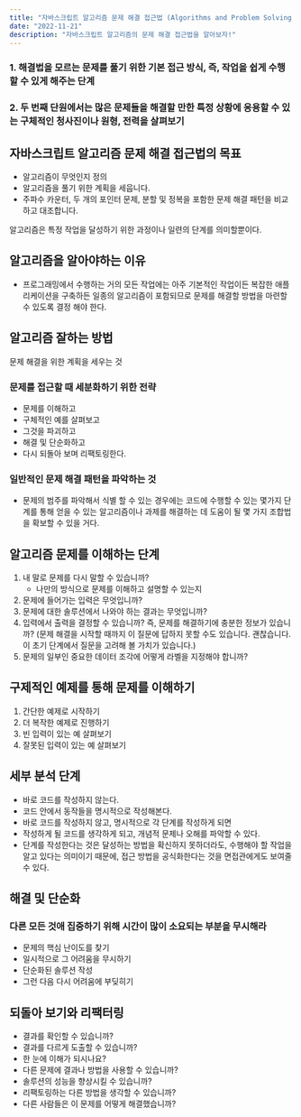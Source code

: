 ```yaml
---
title: "자바스크립트 알고리즘 문제 해결 접근법 (Algorithms and Problem Solving Patterns)"
date: "2022-11-21"
description: "자바스크립트 알고리즘의 문제 해결 접근법을 알아보자!"
---
```


### 1. 해결법을 모르는 문제를 풀기 위한 기본 접근 방식, 즉, 작업을 쉽게 수행 할 수 있게 해주는 단계

### 2. 두 번째 단원에서는 많은 문제들을 해결할 만한 특정 상황에 응용할 수 있는 구체적인 청사진이나 원형, 전력을 살펴보기

## 자바스크립트 알고리즘 문제 해결 접근법의 목표

- 알고리즘이 무엇인지 정의
- 알고리즘을 풀기 위한 계획을 세웁니다.
- 주파수 카운터, 두 개의 포인터 문제, 분할 및 정복을 포함한 문제 해결 패턴을 비교하고 대조합니다.

알고리즘은 특정 작업을 달성하기 위한 과정이나 일련의 단계를 의미할뿐이다.

## 알고리즘을 알아야하는 이유

- 프로그래밍에서 수행하는 거의 모든 작업에는 아주 기본적인 작업이든 복잡한 애플리케이션을 구축하든 일종의 알고리즘이 포함되므로 문제를 해결할 방법을 마련할 수 있도록 결정 해야 한다.

## 알고리즘 잘하는 방법

문제 해결을 위한 계획을 세우는 것

### 문제를 접근할 때 세분화하기 위한 전략

- 문제를 이해하고
- 구체적인 예를 살펴보고
- 그것을 파괴하고
- 해결 및 단순화하고
- 다시 되돌아 보며 리팩토링한다.

### 일반적인 문제 해결 패턴을 파악하는 것

- 문제의 범주를 파악해서 식별 할 수 있는 경우에는 코드에 수행할 수 있는 몇가지 단계를 통해 얻을 수 있는 알고리즘이나 과제를 해결하는 데 도움이 될 몇 가지 조합법을 확보할 수 있을 거다.

## 알고리즘 문제를 이해하는 단계

1. 내 말로 문제를 다시 말할 수 있습니까?
   - 나만의 방식으로 문제를 이해하고 설명할 수 있는지
2. 문제에 들어가는 입력은 무엇입니까?
3. 문제에 대한 솔루션에서 나와야 하는 결과는 무엇입니까?
4. 입력에서 출력을 결정할 수 있습니까? 즉, 문제를 해결하기에 충분한 정보가 있습니까? (문제 해결을 시작할 때까지 이 질문에 답하지 못할 수도 있습니다. 괜찮습니다. 이 초기 단계에서 질문을 고려해 볼 가치가 있습니다.)
5. 문제의 일부인 중요한 데이터 조각에 어떻게 라벨을 지정해야 합니까?

## 구제적인 예제를 통해 문제를 이해하기

1. 간단한 예제로 시작하기
2. 더 복작한 예제로 진행하기
3. 빈 입력이 있는 예 살펴보기
4. 잘못된 입력이 있는 예 살펴보기

## 세부 분석 단계

- 바로 코드를 작성하지 않는다.
- 코드 안에서 동작들을 명시적으로 작성해본다.
- 바로 코드를 작성하지 않고, 명시적으로 각 단계를 작성하게 되면
- 작성하게 될 코드를 생각하게 되고, 개념적 문제나 오해를 파악할 수 있다.
- 단계를 작성한다는 것은 달성하는 방법을 확신하지 못하더라도, 수행해야 할 작업을 알고 있다는 의미이기 때문에, 접근 방법을 공식화한다는 것을 면접관에게도 보여줄 수 있다.

## 해결 및 단순화

### 다른 모든 것애 집중하기 위해 시간이 많이 소요되는 부분을 무시해라

- 문제의 핵심 난이도를 찾기
- 일시적으로 그 어려움을 무시하기
- 단순화된 솔루션 작성
- 그런 다음 다시 어려움에 부딪히기

## 되돌아 보기와 리팩터링

- 결과를 확인할 수 있습니까?
- 결과를 다르게 도출할 수 있습니까?
- 한 눈에 이해가 되시나요?
- 다른 문제에 결과나 방법을 사용할 수 있습니까?
- 솔루션의 성능을 향상시킬 수 있습니까?
- 리팩토링하는 다른 방법을 생각할 수 있습니까?
- 다른 사람들은 이 문제를 어떻게 해결했습니까?
